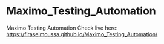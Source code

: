 # Maximo_Testing_Automation
Maximo Testing Automation
Check live here:  [https://firaselmoussa.github.io/Maximo_Testing_Automation/ ](https://firaselmoussa.github.io/Maximo_Testing_Automation/Front-End/HTML/)
